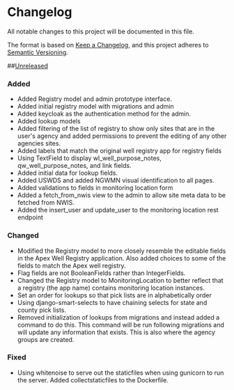 # Changelog
All notable changes to this project will be documented in this file.

The format is based on [Keep a Changelog](https://keepachangelog.com/en/1.0.0/),
and this project adheres to [Semantic Versioning](https://semver.org/spec/v2.0.0.html).


##[Unreleased](https://github.com/ACWI-SOGW/well_registry_management/tree/master)
### Added
-   Added Registry model and admin prototype interface.
-   Added initial registry model with migrations and admin 
-   Added keycloak as the authentication method for the admin.
-   Added lookup models
-   Added filtering of the list of registry to show only sites that are in the user's agency and added permissions to prevent the editing of any other agencies sites.
-   Added labels that match the original well registry app for registry fields
-   Using TextField to display wl_well_purpose_notes, qw_well_purpose_notes, and link fields.
-   Added initial data for lookup fields.
-   Added USWDS and added NGWMN visual identification to all pages.
-   Added validations to fields in monitoring location form
-   Added a fetch_from_nwis view to the admin to allow site meta data to be fetched from NWIS.
-   Added the insert_user and update_user to the monitoring location rest endpoint

### Changed
-   Modified the Registry model to more closely resemble the editable fields in the Apex Well Registry application. Also added choices to some of the fields to match the Apex well registry.
-   Flag fields are not BooleanFields rather than IntegerFields.
-   Changed the Registry model to MonitoringLocation to better reflect that a registry (the app name) contains monitoring location instances.
-   Set an order for lookups so that pick lists are in alphabetically order
-   Using django-smart-selects to have chaining selects for state and county pick lists.
-   Removed initialization of lookups from migrations and instead added a command to do this. This command will be run following migrations and will update any information that exists. This is also where the agency groups are created.

### Fixed
-   Using whitenoise to serve out the staticfiles when using gunicorn to run the server. Added collectstaticfiles to the Dockerfile.